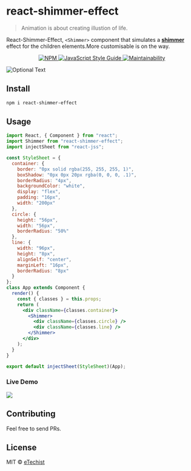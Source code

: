 # react-shimmer-effect

> Animation is about creating illustion of life.

React-Shimmer-Effect, `<Shimmer>` component that simulates a [**shimmer**](https://github.com/facebook/Shimmer) effect for the  children elements.More customisable is on the way.

<p align="center">
  <a href="https://www.npmjs.com/package/react-shimmer">
    <img alt= "NPM" src="https://img.shields.io/npm/v/react-shimmer.svg">
  </a>
  <a href="https://standardjs.com">
    <img alt="JavaScript Style Guide" src="https://img.shields.io/badge/code_style-standard-brightgreen.svg">
  </a>
  <a href="https://codeclimate.com/github/eTechist/react-shimmer-effect">
    <img alt= "Maintainability" src="https://api.codeclimate.com/v1/badges/a99a88d28ad37a79dbf6/maintainability">
  </a>
</p>

![Optional Text](/shimmer.js.png)


## Install

```bash
npm i react-shimmer-effect
```

## Usage

```jsx
import React, { Component } from "react";
import Shimmer from "react-shimmer-effect";
import injectSheet from "react-jss";

const StyleSheet = {
  container: {
    border: "0px solid rgba(255, 255, 255, 1)",
    boxShadow: "0px 0px 20px rgba(0, 0, 0, .1)",
    borderRadius: "4px",
    backgroundColor: "white",
    display: "flex",
    padding: "16px",
    width: "200px"
  },
  circle: {
    height: "56px",
    width: "56px",
    borderRadius: "50%"
  },
  line: {
    width: "96px",
    height: "8px",
    alignSelf: "center",
    marginLeft: "16px",
    borderRadius: "8px"
  }
};
class App extends Component {
  render() {
    const { classes } = this.props;
    return (
      <div className={classes.container}>
        <Shimmer>
          <div className={classes.circle} />
          <div className={classes.line} />
        </Shimmer>
      </div>
    );
  }
}

export default injectSheet(StyleSheet)(App);

```

### Live Demo

![](https://media.giphy.com/media/X81Xq7aYcjWjo7iDZN/giphy.gif)

## Contributing
Feel free to send PRs. 

## License

MIT © [eTechist](https://github.com/eTechist)

